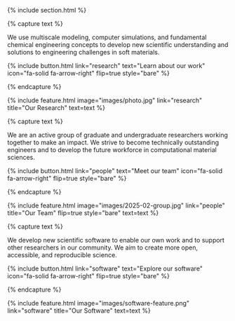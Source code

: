 ---
---

{% include section.html %}

{% capture text %}

We use multiscale modeling, computer simulations, and fundamental chemical
engineering concepts to develop new scientific understanding and solutions
to engineering challenges in soft materials.

{%
  include button.html
  link="research"
  text="Learn about our work"
  icon="fa-solid fa-arrow-right"
  flip=true
  style="bare"
%}

{% endcapture %}

{%
  include feature.html
  image="images/photo.jpg"
  link="research"
  title="Our Research"
  text=text
%}

{% capture text %}

We are an active group of graduate and undergraduate researchers working together 
to make an impact. We strive to become technically outstanding engineers and to 
develop the future workforce in computational material sciences.

{%
  include button.html
  link="people"
  text="Meet our team"
  icon="fa-solid fa-arrow-right"
  flip=true
  style="bare"
%}

{% endcapture %}

{%
  include feature.html
  image="images/2025-02-group.jpg"
  link="people"
  title="Our Team"
  flip=true
  style="bare"
  text=text
%}

{% capture text %}

We develop new scientific software to enable our own work and to support other
researchers in our community. We aim to create more open, accessible, and
reproducible science.

{%
  include button.html
  link="software"
  text="Explore our software"
  icon="fa-solid fa-arrow-right"
  flip=true
  style="bare"
%}

{% endcapture %}

{%
  include feature.html
  image="images/software-feature.png"
  link="software"
  title="Our Software"
  text=text
%}
